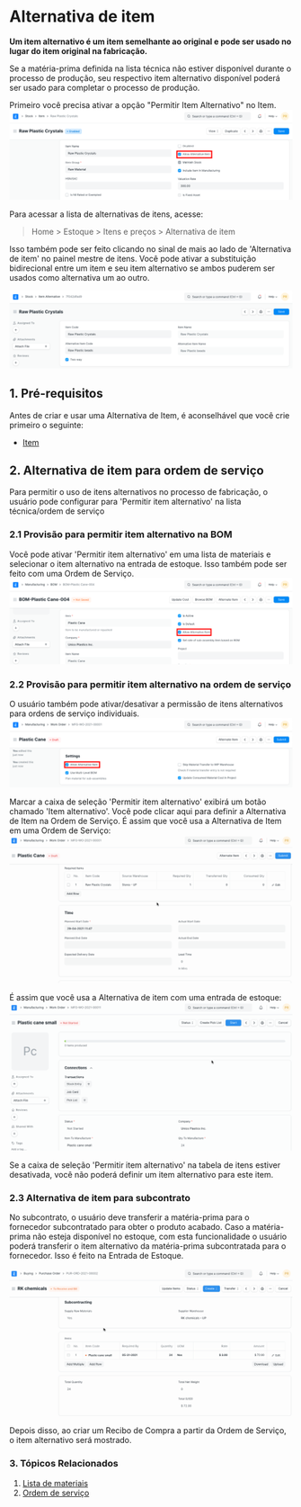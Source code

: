 # Alternativa de item



**Um item alternativo é um item semelhante ao original e pode ser usado no lugar do item original na fabricação.**


Se a matéria-prima definida na lista técnica não estiver disponível durante o processo de produção, seu respectivo item alternativo disponível poderá ser usado para completar o processo de produção.


Primeiro você precisa ativar a opção "Permitir Item Alternativo" no Item.
![Item](/files/allow-alternative-item.png)


Para acessar a lista de alternativas de itens, acesse:
> Home > Estoque > Itens e preços > Alternativa de item


Isso também pode ser feito clicando no sinal de mais ao lado de 'Alternativa de item' no painel mestre de itens.
Você pode ativar a substituição bidirecional entre um item e seu item alternativo se ambos puderem ser usados ​​como alternativa um ao outro.


![Item Alternativo](/files/item-alternative.png)


## 1. Pré-requisitos


Antes de criar e usar uma Alternativa de Item, é aconselhável que você crie primeiro o seguinte:


* [Item](/docs/pt/stock/item)


## 2. Alternativa de item para ordem de serviço


Para permitir o uso de itens alternativos no processo de fabricação, o usuário pode configurar para 'Permitir item alternativo' na lista técnica/ordem de serviço


### 2.1 Provisão para permitir item alternativo na BOM


Você pode ativar 'Permitir item alternativo' em uma lista de materiais e selecionar o item alternativo na entrada de estoque. Isso também pode ser feito com uma Ordem de Serviço.
![Item](/files/allow-alternative-item-bom.png)


### 2.2 Provisão para permitir item alternativo na ordem de serviço


O usuário também pode ativar/desativar a permissão de itens alternativos para ordens de serviço individuais.
![Item](/files/allow-alternative-item-wo.png)


Marcar a caixa de seleção 'Permitir item alternativo' exibirá um botão chamado 'Item alternativo'. Você pode clicar aqui para definir a Alternativa de Item na Ordem de Serviço. É assim que você usa a Alternativa de Item em uma Ordem de Serviço:
![Item](/files/work_order_item_alternative.gif)


É assim que você usa a Alternativa de item com uma entrada de estoque:
![Item](/files/se_item_alternative.gif)


Se a caixa de seleção 'Permitir item alternativo' na tabela de itens estiver desativada, você não poderá definir um item alternativo para este item.


### 2.3 Alternativa de item para subcontrato


No subcontrato, o usuário deve transferir a matéria-prima para o fornecedor subcontratado para obter o produto acabado. Caso a matéria-prima não esteja disponível no estoque, com esta funcionalidade o usuário poderá transferir o item alternativo da matéria-prima subcontratada para o fornecedor. Isso é feito na Entrada de Estoque.


![Item](/files/purchase_order_item_alternative.gif)


Depois disso, ao criar um Recibo de Compra a partir da Ordem de Serviço, o item alternativo será mostrado.


### 3. Tópicos Relacionados


1. [Lista de materiais](/docs/pt/manufacturing/bill-of-materials)
2. [Ordem de serviço](/docs/pt/manufacturing/work-order)



